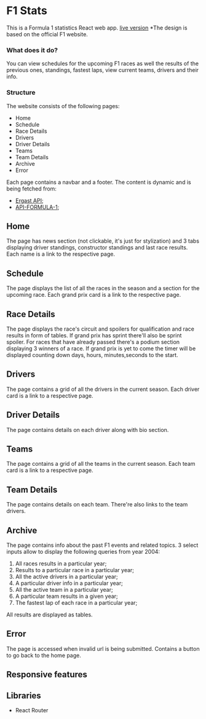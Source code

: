 # F1 Stats
This is a Formula 1 statistics React web app.
[live version](https://f1-stats-react.netlify.app)
*The design is based on the official F1 website.

### What does it do?
You can view schedules for the upcoming F1 races as well the results of the previous ones, standings, fastest laps, view current teams, drivers and their info.

### Structure
The website consists of the following pages:
- Home
- Schedule
- Race Details
- Drivers
- Driver Details
- Teams
- Team Details
- Archive
- Error

Each page contains a navbar and a footer.
The content is dynamic and is being fetched from:
- [Ergast API](http://ergast.com/mrd/terms/);
- [API-FORMULA-1](https://api-sports.io/documentation/formula-1/v1);

## Home
The page has news section (not clickable, it's just for stylization) and 3 tabs displaying driver standings, constructor standings and last race results. Each name is a link to the respective page.

## Schedule
The page displays the list of all the races in the season and a section for the upcoming race. Each grand prix card is a link to the respective page.

## Race Details
The page displays the race's circuit and spoilers for qualification and race results in form of tables. If grand prix has sprint there'll also be sprint spoiler. For races that have already passed there's a podium section displaying 3 winners of a race. If grand prix is yet to come the timer will be displayed counting down days, hours, minutes,seconds to the start.

## Drivers
The page contains a grid of all the drivers in the current season. Each driver card is a link to a respective page.

## Driver Details 
The page contains details on each driver along with bio section.

## Teams 
The page contains a grid of all the teams in the current season. Each team card is a link to a respective page.

## Team Details 
The page contains details on each team. There're also links to the team drivers.

## Archive
The page contains info about the past F1 events and related topics. 3 select inputs allow to display the following queries from year 2004:
1. All races results in a particular year;
2. Results to a particular race in a particular year;
3. All the active drivers in a particular year;
4. A particular driver info in a particular year;
5. All the active team in a particular year;
6. A particular team results in a given year;
7. The fastest lap of each race in a particular year;

All results are displayed as tables.

## Error
The page is accessed when invalid url is being submitted. Contains a button to go back to the home page.

## Responsive features
## Libraries
- React Router